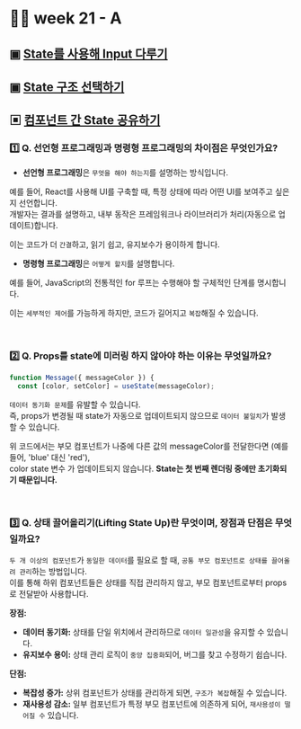 # 👨‍🏫 week 21 - A

## ▣ [State를 사용해 Input 다루기](https://ko.react.dev/learn/reacting-to-input-with-state)

## ▣ [State 구조 선택하기](https://ko.react.dev/learn/choosing-the-state-structure#don-t-mirror-props-in-state)

## ▣ [컴포넌트 간 State 공유하기](https://ko.react.dev/learn/sharing-state-between-components)

### 1️⃣ Q. 선언형 프로그래밍과 명령형 프로그래밍의 차이점은 무엇인가요?

-   **선언형 프로그래밍**은 `무엇을 해야 하는지`를 설명하는 방식입니다.

예를 들어, React를 사용해 UI를 구축할 때, 특정 상태에 따라 어떤 UI를 보여주고 싶은 지 선언합니다.  
 개발자는 결과를 설명하고, 내부 동작은 프레임워크나 라이브러리가 처리(자동으로 업데이트)합니다.

이는 코드가 더 `간결`하고, 읽기 쉽고, 유지보수가 용이하게 합니다.

-   **명령형 프로그래밍**은 `어떻게 할지`를 설명합니다.

예를 들어, JavaScript의 전통적인 for 루프는 수행해야 할 구체적인 단계를 명시합니다.

이는 `세부적인 제어`를 가능하게 하지만, 코드가 길어지고 `복잡`해질 수 있습니다.

<br/>

### 2️⃣ Q. Props를 state에 미러링 하지 않아야 하는 이유는 무엇일까요?

```js
function Message({ messageColor }) {
  const [color, setColor] = useState(messageColor);
```

`데이터 동기화 문제`를 유발할 수 있습니다.  
즉, props가 변경될 때 state가 자동으로 업데이트되지 않으므로 `데이터 불일치`가 발생할 수 있습니다.

위 코드에서는 부모 컴포넌트가 나중에 다른 값의 messageColor를 전달한다면 (예를 들어, 'blue' 대신 'red'),  
color state 변수 가 업데이트되지 않습니다.
<b>State는 첫 번째 렌더링 중에만 초기화되기 때문입니다.</b>

<br/>

### 3️⃣ Q. 상태 끌어올리기(Lifting State Up)란 무엇이며, 장점과 단점은 무엇일까요?

`두 개 이상의 컴포넌트`가 `동일한 데이터`를 필요로 할 때, `공통 부모 컴포넌트로 상태를 끌어올려 관리`하는 방법입니다.  
이를 통해 하위 컴포넌트들은 상태를 직접 관리하지 않고, 부모 컴포넌트로부터 props로 전달받아 사용합니다.

**장점:**

-   **데이터 동기화:** 상태를 단일 위치에서 관리하므로 `데이터 일관성`을 유지할 수 있습니다.
-   **유지보수 용이:** 상태 관리 로직이 `중앙 집중화`되어, 버그를 찾고 수정하기 쉽습니다.

**단점:**

-   **복잡성 증가:** 상위 컴포넌트가 상태를 관리하게 되면, `구조가 복잡`해질 수 있습니다.
-   **재사용성 감소:** 일부 컴포넌트가 특정 부모 컴포넌트에 의존하게 되어, `재사용성이 떨어질 수` 있습니다.

<br/>
